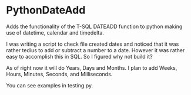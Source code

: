 # PythonDateAdd

Adds the functionality of the T-SQL DATEADD function to python making use of datetime, calendar and timedelta. 

I was writing a script to check file created dates and noticed that it was rather tedius to add or subtract a number to a date. However it was rather easy to accomplish this in SQL. So I figured why not build it? 

As of right now it will do Years, Days and Months. I plan to add Weeks, Hours, Minutes, Seconds, and Milliseconds.

You can see examples in testing.py. 

